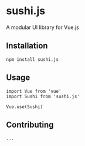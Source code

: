 sushi.js
=========

A modular UI library for Vue.js

## Installation

  `npm install sushi.js`

## Usage

    import Vue from 'vue'
    import Sushi from 'sushi.js'

    Vue.use(Sushi)

## Contributing

    ...